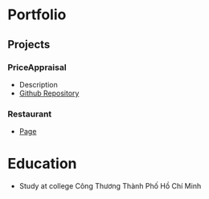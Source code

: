 # Portfolio

## Projects
### PriceAppraisal
- Description
- [Github Repository](https://github.com/herorick/nuxt-boilerplate)

### Restaurant
- [Page](https://food-website-fe.vercel.app/)
  
# Education
- Study at college Công Thương Thành Phố Hồ Chí Minh
  
